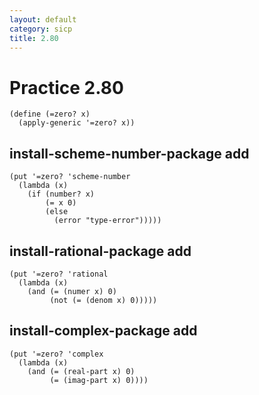 ```yaml
---
layout: default
category: sicp
title: 2.80
---
```


# Practice 2.80

	(define (=zero? x)
	  (apply-generic '=zero? x))

## install-scheme-number-package add

	(put '=zero? 'scheme-number 
	  (lambda (x) 
	    (if (number? x)
	        (= x 0)
	        (else
	          (error "type-error")))))

## install-rational-package add

	(put '=zero? 'rational
	  (lambda (x)
	    (and (= (numer x) 0)
	         (not (= (denom x) 0)))))

## install-complex-package add

	(put '=zero? 'complex
	  (lambda (x)
	    (and (= (real-part x) 0)
	         (= (imag-part x) 0))))